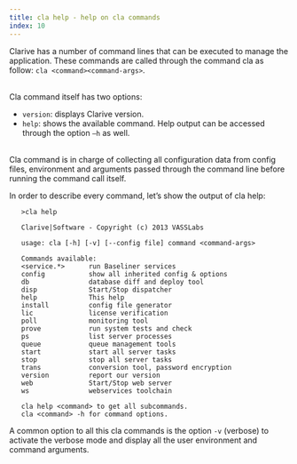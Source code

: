 ```yaml
---
title: cla help - help on cla commands
index: 10
---
```


Clarive has a number of command lines that can be executed to manage the application. These commands are called through the command cla as follow: `cla <command><command-args>`. 

<br/>
Cla command itself has two options:

* `version`: displays Clarive version.
* `help`: shows the available command. Help output can be accessed through the option `–h` as well.     

<br/>
Cla command is in charge of collecting all configuration data from config files, environment and arguments passed through the command line before running the command call itself.
 
In order to describe every command, let’s show the output of cla help:

       >cla help

       Clarive|Software - Copyright (c) 2013 VASSLabs

       usage: cla [-h] [-v] [--config file] command <command-args>

       Commands available:
       <service.*> 	    run Baseliner services
       config       	show all inherited config & options
       db           	database diff and deploy tool
       disp         	Start/Stop dispatcher
       help         	This help
       install     	    config file generator
       lic         	 	license verification
       poll         	monitoring tool
       prove        	run system tests and check
       ps           	list server processes
       queue        	queue management tools
       start        	start all server tasks
       stop         	stop all server tasks
       trans        	conversion tool, password encryption
       version      	report our version
       web          	Start/Stop web server
       ws           	webservices toolchain

       cla help <command> to get all subcommands.
       cla <command> -h for command options.


A common option to all this cla commands is the option `-v` (verbose) to activate the verbose mode and display all the user environment and command arguments. 


